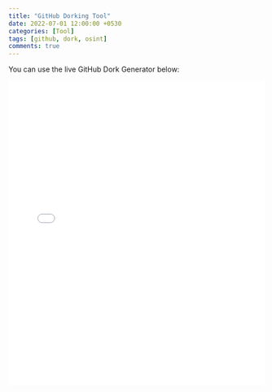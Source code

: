 ```yaml
---
title: "GitHub Dorking Tool"
date: 2022-07-01 12:00:00 +0530
categories: [Tool]
tags: [github, dork, osint]
comments: true
---
```


You can use the live GitHub Dork Generator below:

<iframe src="/assets/img/github-dork.html" width="100%" height="600" style="border:none;"></iframe>
